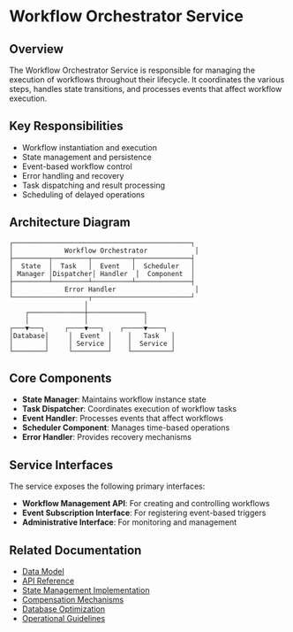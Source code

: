 # Workflow Orchestrator Service

## Overview

The Workflow Orchestrator Service is responsible for managing the execution of workflows throughout their lifecycle. It coordinates the various steps, handles state transitions, and processes events that affect workflow execution.

## Key Responsibilities

- Workflow instantiation and execution
- State management and persistence
- Event-based workflow control
- Error handling and recovery
- Task dispatching and result processing
- Scheduling of delayed operations

## Architecture Diagram

```
┌─────────────────────────────────────────────┐
│             Workflow Orchestrator            │
├─────────┬─────────┬──────────┬──────────────┤
│  State  │  Task   │  Event   │  Scheduler   │
│ Manager │Dispatcher│ Handler  │  Component  │
├─────────┴─────────┴──────────┴──────────────┤
│             Error Handler                    │
└───────────────────┬─────────────────────────┘
                   │
    ┌──────────────┼──────────────┐
    │              │              │
┌───▼───┐     ┌────▼───┐    ┌─────▼────┐
│Database│     │  Event  │    │   Task   │
│        │     │ Service │    │  Service │
└────────┘     └─────────┘    └──────────┘
```

## Core Components

- **State Manager**: Maintains workflow instance state
- **Task Dispatcher**: Coordinates execution of workflow tasks
- **Event Handler**: Processes events that affect workflows
- **Scheduler Component**: Manages time-based operations
- **Error Handler**: Provides recovery mechanisms

## Service Interfaces

The service exposes the following primary interfaces:

- **Workflow Management API**: For creating and controlling workflows
- **Event Subscription Interface**: For registering event-based triggers
- **Administrative Interface**: For monitoring and management

## Related Documentation

- [Data Model](./data_model.md)
- [API Reference](./interfaces/api.md)
- [State Management Implementation](./implementation/state_management.md)
- [Compensation Mechanisms](./implementation/compensation.md)
- [Database Optimization](./implementation/database_optimization.md)
- [Operational Guidelines](./operations/monitoring.md) 
